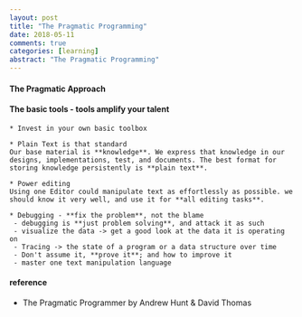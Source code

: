 ```yaml
---
layout: post
title: "The Pragmatic Programming"
date: 2018-05-11
comments: true
categories: [learning]
abstract: "The Pragmatic Programming"
---
```


#### The Pragmatic Approach

#### The basic tools  - **tools** amplify your talent
    * Invest in your own basic toolbox
    
    * Plain Text is that standard
    Our base material is **knowledge**. We express that knowledge in our designs, implementations, test, and documents. The best format for storing knowledge persistently is **plain text**.
    
    * Power editing 
    Using one Editor could manipulate text as effortlessly as possible. we should know it very well, and use it for **all editing tasks**.  
      
    * Debugging - **fix the problem**, not the blame
     - debugging is **just problem solving**, and attack it as such
     - visualize the data -> get a good look at the data it is operating on
     - Tracing -> the state of a program or a data structure over time 
     - Don't assume it, **prove it**; and how to improve it 
     - master one text manipulation language 

#### reference
* The Pragmatic Programmer by Andrew Hunt & David Thomas
